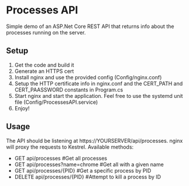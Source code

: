 # Processes API

Simple demo of an ASP.Net Core REST API that returns info about the processes running on the server.

## Setup
1. Get the code and build it
2. Generate an HTTPS cert
3. Install nginx and use the provided config (Config/nginx.conf)
4. Setup the HTTP certificate info in nginx.conf and the CERT_PATH and CERT_PAASSWORD constants in Program.cs
4. Start nginx and start the application. Feel free to use the systemd unit file (Config/ProcessesAPI.service)
5. Enjoy!

## Usage
The API should be listening at https://YOURSERVER/api/processes. nginx will proxy the requests to Kestrel.
Available methods:
+ GET api/processes #Get all processes
+ GET api/processes?name=chrome #Get all with a given name
+ GET api/processes/{PID} #Get a specific process by PID
+ DELETE api/processes/{PID} #Attempt to kill a process by ID
